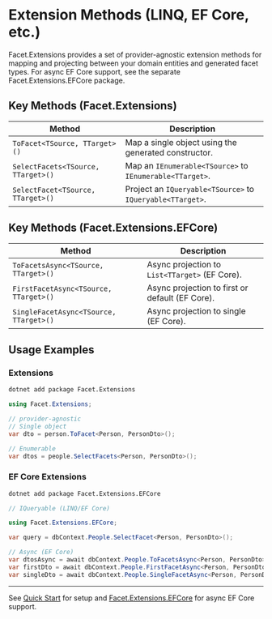 # Extension Methods (LINQ, EF Core, etc.)

Facet.Extensions provides a set of provider-agnostic extension methods for mapping and projecting between your domain entities and generated facet types.
For async EF Core support, see the separate Facet.Extensions.EFCore package.

## Key Methods (Facet.Extensions)

| Method                              | Description                                                      |
|------------------------------------- |------------------------------------------------------------------|
| `ToFacet<TSource, TTarget>()`        | Map a single object using the generated constructor.              |
| `SelectFacets<TSource, TTarget>()`   | Map an `IEnumerable<TSource>` to `IEnumerable<TTarget>`.          |
| `SelectFacet<TSource, TTarget>()`    | Project an `IQueryable<TSource>` to `IQueryable<TTarget>`.        |

## Key Methods (Facet.Extensions.EFCore)

| Method                              | Description                                                      |
|------------------------------------- |------------------------------------------------------------------|
| `ToFacetsAsync<TSource, TTarget>()`  | Async projection to `List<TTarget>` (EF Core).                    |
| `FirstFacetAsync<TSource, TTarget>()`| Async projection to first or default (EF Core).                   |
| `SingleFacetAsync<TSource, TTarget>()`| Async projection to single (EF Core).                            |

## Usage Examples

### Extensions

```bash
dotnet add package Facet.Extensions
```

```csharp
using Facet.Extensions;

// provider-agnostic
// Single object
var dto = person.ToFacet<Person, PersonDto>();

// Enumerable
var dtos = people.SelectFacets<Person, PersonDto>();
```

### EF Core Extensions

```bash
dotnet add package Facet.Extensions.EFCore
```

```csharp
// IQueryable (LINQ/EF Core)

using Facet.Extensions.EFCore; 

var query = dbContext.People.SelectFacet<Person, PersonDto>();

// Async (EF Core)
var dtosAsync = await dbContext.People.ToFacetsAsync<Person, PersonDto>();
var firstDto = await dbContext.People.FirstFacetAsync<Person, PersonDto>();
var singleDto = await dbContext.People.SingleFacetAsync<Person, PersonDto>();
```

---

See [Quick Start](02_QuickStart.md) for setup and [Facet.Extensions.EFCore](https://www.nuget.org/packages/Facet.Extensions.EFCore) for async EF Core support.
